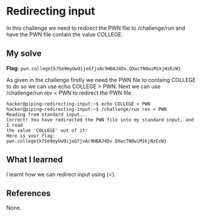 # Redirecting input

In this challenge we need to redirect the PWN file to /challenge/run and have the PWN file contain the value COLLEGE.

## My solve
**Flag:** `pwn.college{k7Se9myUw9ijeGfjvAc9HBAJ4Dv.QXwcTN0wiM1kjNzEzW}`

As given in the challenge firstly we need the PWN file to containg COLLEGE to do so we can use echo COLLEGE > PWN. Next we can use
/challenge/run rev < PWN to redirect the PWN file. 

```
hacker@piping~redirecting-input:~$ echo COLLEGE > PWN
hacker@piping~redirecting-input:~$ /challenge/run rev < PWN
Reading from standard input...
Correct! You have redirected the PWN file into my standard input, and I read 
the value 'COLLEGE' out of it!
Here is your flag:
pwn.college{k7Se9myUw9ijeGfjvAc9HBAJ4Dv.QXwcTN0wiM1kjNzEzW}
```

## What I learned

I learnt how we can redirect input using (<).

## References 
None.
